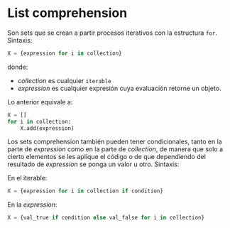 # List comprehension

Son sets que se crean a partir procesos iterativos con la estructura `for`. Sintaxis:
```python
X = {expression for i in collection}
```
donde:
- _collection_ es cualquier `iterable`
- _expression_ es cualquier expresión cuya evaluación retorne un objeto.

Lo anterior equivale a:
```python
X = []
for i in collection:
    X.add(expression)
```

Los sets comprehension también pueden tener condicionales, tanto en la parte de _expression_ como en la parte de _collection_, de manera que solo a cierto elementos se les aplique el código o de que dependiendo del resultado de _expression_ se ponga un valor u otro. Sintaxis:

En el iterable:
```python
X = {expression for i in collection if condition}
```

En la _expression_:
```python
X = {val_true if condition else val_false for i in collection}
```